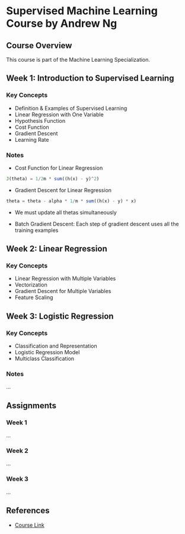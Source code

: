 # Supervised Machine Learning Course by Andrew Ng

## Course Overview

This course is part of the Machine Learning Specialization.

## Week 1: Introduction to Supervised Learning

### Key Concepts

- Definition & Examples of Supervised Learning
- Linear Regression with One Variable
- Hypothesis Function
- Cost Function
- Gradient Descent
- Learning Rate

### Notes

- Cost Function for Linear Regression

```octave
J(theta) = 1/2m * sum((h(x) - y)^2)
```

- Gradient Descent for Linear Regression

```octave
theta = theta - alpha * 1/m * sum((h(x) - y) * x)
```

- We must update all thetas simultaneously

- Batch Gradient Descent: Each step of gradient descent uses all the training examples

## Week 2: Linear Regression

### Key Concepts

- Linear Regression with Multiple Variables
- Vectorization
- Gradient Descent for Multiple Variables
- Feature Scaling

## Week 3: Logistic Regression

### Key Concepts

- Classification and Representation
- Logistic Regression Model
- Multiclass Classification

### Notes

...

## Assignments

### Week 1

...

### Week 2

...

### Week 3

...

## References

- [Course Link](https://www.coursera.org/learn/machine-learning?specialization=machine-learning-introduction)